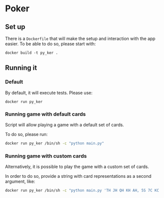 # Poker

## Set up

There is a `Dockerfile` that will make the setup and interaction with the app
easier. To be able to do so, please start with:

```
docker build -t py_ker .
```

## Running it

### Default

By default, it will execute tests. Please use:

```
docker run py_ker
```

### Running game with default cards

Script will allow playing a game with a default set of cards.

To do so, please run:

```sh
docker run py_ker /bin/sh -c "python main.py"
```

### Running game with custom cards

Alternatively, it is possible to play the game with a custom set of cards.

In order to do so, provide a string with card representations as a second
argument, like:

```sh
docker run py_ker /bin/sh -c "python main.py 'TH JH QH KH AH, 5S 7C KC KH KD'"
```
